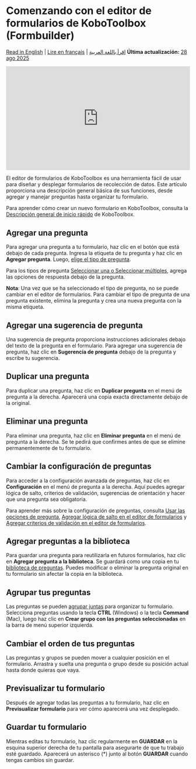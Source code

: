 # Comenzando con el editor de formularios de KoboToolbox (Formbuilder)
<a href="../formbuilder.html">Read in English</a> | <a href="../fr/formbuilder.html">Lire en français</a> | <a href="../ar/formbuilder.html">اقرأ باللغة العربية</a>
**Última actualización:** <a href="https://github.com/kobotoolbox/docs/blob/3603101b7e96b31f44788dcc0f9e72115c9a1c4b/source/formbuilder.md" class="reference">28 ago 2025</a>

<iframe src="https://www.youtube.com/embed/PFL1_rBB5Q8?si=RkwB2XGHppAK-RRF" style="width: 100%; aspect-ratio: 16 / 9; height: auto; border: 0;" title="YouTube video player" frameborder="0" allow="accelerometer; autoplay; clipboard-write; encrypted-media; gyroscope; picture-in-picture; web-share" allowfullscreen></iframe>

El editor de formularios de KoboToolbox es una herramienta fácil de usar para diseñar y desplegar formularios de recolección de datos. Este artículo proporciona una descripción general básica de sus funciones, desde agregar y manejar preguntas hasta organizar tu formulario.

<p class="note">
    Para aprender cómo crear un nuevo formulario en KoboToolbox, consulta la <a href="https://support.kobotoolbox.org/es/quick_start.html">Descripción general de inicio rápido</a> de KoboToolbox.
</p>

## Agregar una pregunta

Para agregar una pregunta a tu formulario, haz clic en el botón <i class="k-icon k-icon-plus"></i> que está debajo de cada pregunta. Ingresa la etiqueta de tu pregunta y haz clic en **Agregar pregunta**. Luego,
[elige el tipo de pregunta](question_types.md).

Para los tipos de pregunta [Seleccionar una o Seleccionar múltiples](select_one_and_select_many.md), agrega las opciones de respuesta debajo de la pregunta.

<p class="note">
<strong>Nota</strong>: Una vez que se ha seleccionado el tipo de pregunta, no se puede cambiar en el editor de formularios. Para cambiar el tipo de pregunta de una pregunta existente, elimina la pregunta y crea una nueva pregunta con la misma etiqueta.
</p>

## Agregar una sugerencia de pregunta

Una sugerencia de pregunta proporciona instrucciones adicionales debajo del texto de la pregunta en el formulario. Para agregar una sugerencia de pregunta, haz clic en **Sugerencia de pregunta** debajo de la pregunta y escribe tu sugerencia.

## Duplicar una pregunta

Para duplicar una pregunta, haz clic en <i class="k-icon-duplicate"></i> **Duplicar pregunta** en el menú de pregunta a la derecha. Aparecerá una copia exacta directamente debajo de la original.

## Eliminar una pregunta

Para eliminar una pregunta, haz clic en <i class="k-icon-trash"></i> **Eliminar pregunta** en el menú de pregunta a la derecha. Se te pedirá que confirmes antes de que se elimine permanentemente de tu formulario.

## Cambiar la configuración de preguntas

Para acceder a la configuración avanzada de preguntas, haz clic en <i class="k-icon-settings"></i> **Configuración** en el menú de pregunta a la derecha. Aquí puedes agregar lógica de salto, criterios de validación, sugerencias de orientación y hacer que una pregunta sea obligatoria.

<p class="note">
Para aprender más sobre la configuración de preguntas, consulta <a href="question_options.html">Usar las opciones de pregunta</a>, <a href="skip_logic.html">Agregar lógica de salto en el editor de formularios</a> y <a href="validation_criteria.html">Agregar criterios de validación en el editor de formularios</a>.
</p>

## Agregar preguntas a la biblioteca

Para guardar una pregunta para reutilizarla en futuros formularios, haz clic en <i class="k-icon-folder-plus"></i> **Agregar pregunta a la biblioteca**. Se guardará como una copia en tu [biblioteca de preguntas](question_library.md). Puedes modificar o eliminar la pregunta original en tu formulario sin afectar la copia en la biblioteca.

## Agrupar tus preguntas

Las preguntas se pueden [agrupar juntas](group_repeat.md) para organizar tu formulario. Selecciona preguntas usando la tecla **CTRL** (Windows) o la tecla **Command** (Mac), luego haz clic en <i class="k-icon k-icon-group"></i> **Crear grupo con las preguntas seleccionadas** en la barra de menú superior izquierda.

## Cambiar el orden de tus preguntas

Las preguntas y grupos se pueden mover a cualquier posición en el formulario. Arrastra y suelta una pregunta o grupo desde su posición actual hasta donde quieras que vaya.

## Previsualizar tu formulario

Después de agregar todas las preguntas a tu formulario, haz clic en <i class="k-icon k-icon-view"></i> **Previsualizar formulario** para ver cómo aparecerá una vez desplegado.

## Guardar tu formulario

Mientras editas tu formulario, haz clic regularmente en **GUARDAR** en la esquina superior derecha de tu pantalla para asegurarte de que tu trabajo esté guardado. Aparecerá un asterisco (*) junto al botón **GUARDAR** cuando tengas cambios sin guardar.